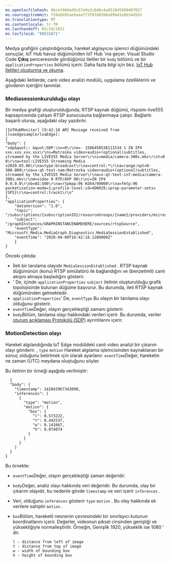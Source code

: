 ```yaml
---
ms.openlocfilehash: 8bcef40dad9c67e9e2c6d6c4a051045999487027
ms.sourcegitcommit: f28ebb95ae9aaaff3f87d8388a09b41e0b3445b5
ms.translationtype: MT
ms.contentlocale: tr-TR
ms.lasthandoff: 03/29/2021
ms.locfileid: "99531871"
---
```

Medya grafiğini çalıştırdığınızda, hareket algılayıcısı işlemci düğümündeki sonuçlar, IoT Hub havuz düğümünden IoT Hub 'ına geçer. Visual Studio Code **Çıkış** penceresinde gördüğünüz iletiler bir `body` bölümü ve bir `applicationProperties` bölümü içerir. Daha fazla bilgi için bkz. [IoT Hub Iletileri oluşturma ve okuma](../../../../../iot-hub/iot-hub-devguide-messages-construct.md).

Aşağıdaki iletilerde, canlı video analizi modülü, uygulama özelliklerini ve gövdenin içeriğini tanımlar.

### <a name="mediasessionestablished-event"></a>Mediasessionkurulduğu olayı

Bir medya grafiği oluşturulduğunda, RTSP kaynak düğümü, rtspsim-live555 kapsayıcısında çalışan RTSP sunucusuna bağlanmaya çalışır. Bağlantı başarılı olursa, aşağıdaki olay yazdırılır.

```
[IoTHubMonitor] [9:42:18 AM] Message received from [lvaedgesample/lvaEdge]:  
{  
"body": {
"sdp&quot;: &quot;SDP:\nv=0\r\no=- 1586450538111534 1 IN IP4 xxx.xxx.xxx.xxx\r\ns=Matroska video+audio+(optional)subtitles, streamed by the LIVE555 Media Server\r\ni=media/camera-300s.mkv\r\nt=0 0\r\na=tool:LIVE555 Streaming Media v2020.03.06\r\na=type:broadcast\r\na=control:*\r\na=range:npt=0-300.000\r\na=x-qt-text-nam:Matroska video+audio+(optional)subtitles, streamed by the LIVE555 Media Server\r\na=x-qt-text-inf:media/camera-300s.mkv\r\nm=video 0 RTP/AVP 96\r\nc=IN IP4 0.0.0.0\r\nb=AS:500\r\na=rtpmap:96 H264/90000\r\na=fmtp:96 packetization-mode=1;profile-level-id=4D0029;sprop-parameter-sets={SPS}\r\na=control:track1\r\n"  
},  
"applicationProperties": {  
    "dataVersion": "1.0",  
    "topic": "/subscriptions/{subscriptionID}/resourceGroups/{name}/providers/microsoft.media/mediaservices/hubname",  
    "subject": "/graphInstances/GRAPHINSTANCENAMEHERE/sources/rtspSource",  
    "eventType": "Microsoft.Media.MediaGraph.Diagnostics.MediaSessionEstablished",  
    "eventTime": "2020-04-09T16:42:18.1280000Z"  
    }  
}
```

Önceki çıktıda: 

* İleti bir tanılama olayıdır `MediaSessionEstablished` . RTSP kaynak düğümünün (konu) RTSP simülatörü ile bağlandığını ve (benzetimli) canlı akışını almaya başladığını gösterir.
* ' De, içinde `applicationProperties` `subject` iletinin oluşturulduğu grafik topolojisinde bulunan düğüme başvurur. Bu durumda, ileti RTSP kaynak düğümünden gelmektedir.
* `applicationProperties`' De, `eventType` Bu olayın bir tanılama olayı olduğunu gösterir.
* `eventTime`Değer, olayın gerçekleştiği zamanı gösterir.
* `body`Bölüm, tanılama olayı hakkındaki verileri içerir. Bu durumda, veriler [oturum açıklaması Protokolü (SDP)](https://en.wikipedia.org/wiki/Session_Description_Protocol) ayrıntılarını içerir.

### <a name="motiondetection-event"></a>MotionDetection olayı

Hareket algılandığında IoT Edge modüldeki canlı video analizi bir çıkarım olayı gönderir. , `type` `motion` Hareket algılama işlemcisinden kaynaklanan bir sonuç olduğunu belirtmek için olarak ayarlanır. `eventTime`Değer, hareketin ne zaman (UTC) meydana oluştuğunu söyler. 

Bu iletinin bir örneği aşağıda verilmiştir:

```
  {  
  "body": {  
    "timestamp": 142843967343090,
    "inferences": [  
      {  
        "type": "motion",  
        "motion": {  
          "box": {  
            "l": 0.573222,  
            "t": 0.492537,  
            "w": 0.141667,  
            "h": 0.074074  
          }  
        }  
      }  
    ]  
  } 
}  
```

Bu örnekte: 

* `eventTime`Değer, olayın gerçekleştiği zaman değeridir.
* `body`Değer, analiz olayı hakkında veri değeridir. Bu durumda, olay bir çıkarım olayıdır, bu nedenle gövde `timestamp` ve veri içerir `inferences` .
* Veri, olduğunu `inferences` gösterir `type` `motion` . Bu olay hakkında ek verilere sahiptir `motion` .
* `box`Bölüm, hareketli nesnenin çevresindeki bir sınırlayıcı kutunun koordinatlarını içerir. Değerler, videonun piksel cinsinden genişliği ve yüksekliğiyle normalleştirilir. Örneğin, Genişlik 1920, yükseklik ise 1080 ' dir.

    ```
    l - distance from left of image
    t - distance from top of image
    w - width of bounding box
    h - height of bounding box
    ```
